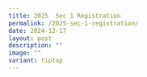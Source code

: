 ```yaml
---
title: 2025  Sec 1 Registration
permalink: /2025-sec-1-registration/
date: 2024-12-17
layout: post
description: ""
image: ""
variant: tiptap
---
```

